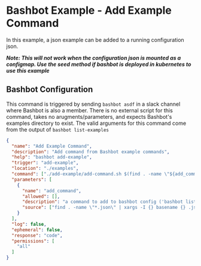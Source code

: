 # Bashbot Example - Add Example Command

In this example, a json example can be added to a running configuration json. 

***Note: This will not work when the configuration json is mounted as a configmap. Use the seed method if bashbot is deployed in kubernetes to use this example***

## Bashbot Configuration

This command is triggered by sending `bashbot asdf` in a slack channel where Bashbot is also a member. There is no external script for this command, takes no arugments/parameters, and expects Bashbot's examples directory to exist. The valid arguments for this command come from the output of `bashbot list-examples`

```json
{
  "name": "Add Example Command",
  "description": "Add command from Bashbot example commands",
  "help": "bashbot add-example",
  "trigger": "add-example",
  "location": "./examples",
  "command": ["./add-example/add-command.sh $(find . -name \"${add_command}.json\")"],
  "parameters": [
    {
      "name": "add_command",
      "allowed": [],
      "description": "a command to add to bashbot config ('bashbot list-examples')",
      "source": ["find . -name \"*.json\" | xargs -I {} basename {} .json"]
    }
  ],
  "log": false,
  "ephemeral": false,
  "response": "code",
  "permissions": [
    "all"
  ]
}
```